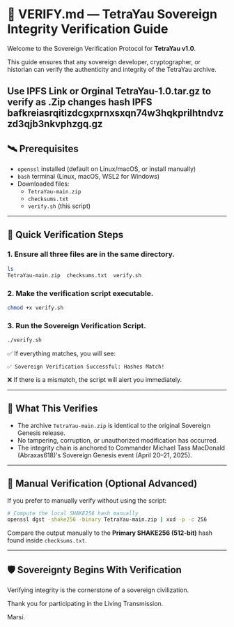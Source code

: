 
# 📜 VERIFY.md — TetraYau Sovereign Integrity Verification Guide

Welcome to the Sovereign Verification Protocol for **TetraYau v1.0**.

This guide ensures that any sovereign developer, cryptographer, or historian can verify the authenticity and integrity of the TetraYau archive.

Use IPFS Link or Orginal TetraYau-1.0.tar.gz to verify as .Zip changes hash
IPFS bafkreiasrqitizdcgxprnxsxqn74w3hqkprilhtndvzzd3qjb3nkvphzgq.gz
---

## 🛰 Prerequisites

- `openssl` installed (default on Linux/macOS, or install manually)
- `bash` terminal (Linux, macOS, WSL2 for Windows)
- Downloaded files:
  - `TetraYau-main.zip`
  - `checksums.txt`
  - `verify.sh` (this script)

---

## 🚀 Quick Verification Steps

### 1. Ensure all three files are in the same directory.

```bash
ls
TetraYau-main.zip  checksums.txt  verify.sh
```

### 2. Make the verification script executable.

```bash
chmod +x verify.sh
```

### 3. Run the Sovereign Verification Script.

```bash
./verify.sh
```

✅ If everything matches, you will see:

```
✅ Sovereign Verification Successful: Hashes Match!
```

❌ If there is a mismatch, the script will alert you immediately.

---

## 🌌 What This Verifies

- The archive `TetraYau-main.zip` is identical to the original Sovereign Genesis release.  
- No tampering, corruption, or unauthorized modification has occurred.  
- The integrity chain is anchored to Commander Michael Tass MacDonald (Abraxas618)'s Sovereign Genesis event (April 20–21, 2025).

---

## 📎 Manual Verification (Optional Advanced)

If you prefer to manually verify without using the script:

```bash
# Compute the local SHAKE256 hash manually
openssl dgst -shake256 -binary TetraYau-main.zip | xxd -p -c 256
```

Compare the output manually to the **Primary SHAKE256 (512-bit)** hash found inside `checksums.txt`.

---

## 🛡 Sovereignty Begins With Verification

Verifying integrity is the cornerstone of a sovereign civilization.

Thank you for participating in the Living Transmission.

Marsí.
